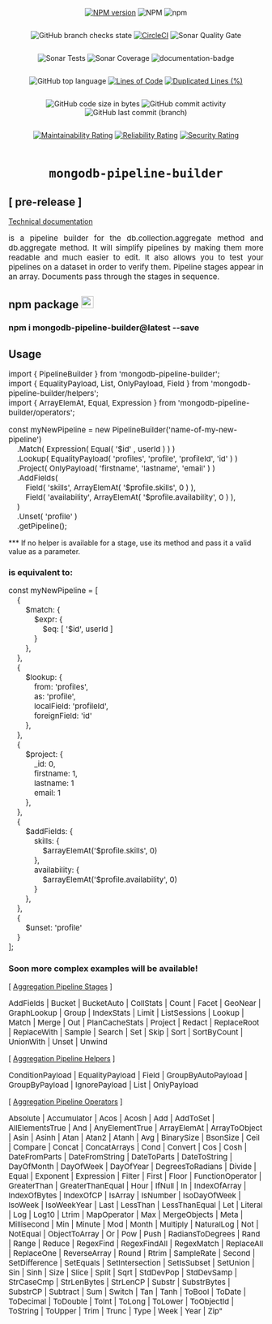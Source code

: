 <div style="text-align: center; width: 100%;">

<div style="display: inline-block">

[![NPM version](https://img.shields.io/npm/v/mongodb-pipeline-builder.svg)](https://www.npmjs.com/package/mongodb-pipeline-builder)
![NPM](https://img.shields.io/npm/l/mongodb-pipeline-builder)
![npm](https://img.shields.io/npm/dw/mongodb-pipeline-builder)
</div>

<div style="display: inline-block">

![GitHub branch checks state](https://img.shields.io/github/checks-status/MikeDev75015/mongodb-pipeline-builder/main)
[![CircleCI](https://circleci.com/gh/MikeDev75015/mongodb-pipeline-builder.svg?style=shield)](https://app.circleci.com/pipelines/github/MikeDev75015/mongodb-pipeline-builder)
![Sonar Quality Gate](https://img.shields.io/sonar/quality_gate/MikeDev75015_mongodb-pipeline-builder?server=https%3A%2F%2Fsonarcloud.io)
</div>
</div>

<div style="text-align: center; width: 100%;">
<div style="display: inline-block">

![Sonar Tests](https://img.shields.io/sonar/tests/MikeDev75015_mongodb-pipeline-builder?server=https%3A%2F%2Fsonarcloud.io)
![Sonar Coverage](https://img.shields.io/sonar/coverage/MikeDev75015_mongodb-pipeline-builder?server=https%3A%2F%2Fsonarcloud.io)
<img src="https://mikedev75015.github.io/mongodb-pipeline-builder/images/coverage-badge-documentation.svg" alt="documentation-badge">
</div>

<div style="display: inline-block">

![GitHub top language](https://img.shields.io/github/languages/top/MikeDev75015/mongodb-pipeline-builder)
[![Lines of Code](https://sonarcloud.io/api/project_badges/measure?project=MikeDev75015_mongodb-pipeline-builder&metric=ncloc)](https://sonarcloud.io/dashboard?id=MikeDev75015_mongodb-pipeline-builder)
[![Duplicated Lines (%)](https://sonarcloud.io/api/project_badges/measure?project=MikeDev75015_mongodb-pipeline-builder&metric=duplicated_lines_density)](https://sonarcloud.io/dashboard?id=MikeDev75015_mongodb-pipeline-builder)
</div>
</div>

<div style="text-align: center; width: 100%;">
<div style="display: inline-block">

![GitHub code size in bytes](https://img.shields.io/github/languages/code-size/MikeDev75015/mongodb-pipeline-builder)
![GitHub commit activity](https://img.shields.io/github/commit-activity/w/MikeDev75015/mongodb-pipeline-builder)
![GitHub last commit (branch)](https://img.shields.io/github/last-commit/MikeDev75015/mongodb-pipeline-builder/main)
</div>

<div style="display: inline-block">

[![Maintainability Rating](https://sonarcloud.io/api/project_badges/measure?project=MikeDev75015_mongodb-pipeline-builder&metric=sqale_rating)](https://sonarcloud.io/dashboard?id=MikeDev75015_mongodb-pipeline-builder)
[![Reliability Rating](https://sonarcloud.io/api/project_badges/measure?project=MikeDev75015_mongodb-pipeline-builder&metric=reliability_rating)](https://sonarcloud.io/dashboard?id=MikeDev75015_mongodb-pipeline-builder)
[![Security Rating](https://sonarcloud.io/api/project_badges/measure?project=MikeDev75015_mongodb-pipeline-builder&metric=security_rating)](https://sonarcloud.io/dashboard?id=MikeDev75015_mongodb-pipeline-builder)
</div>
</div>

<div style="text-align: center; width: 100%;">

# `mongodb-pipeline-builder`

</div>

## <span style="display: block; font-weight: bold; whitespace: nowrap;">[ pre-release ]</span>

<a id="doc-link" style="display: block; cursor: pointer;" href="https://mikedev75015.github.io/mongodb-pipeline-builder" target="_blank">Technical documentation</a>

<p style="text-align: justify; width: 100%;font-size: 15px;">
is a pipeline builder for the db.collection.aggregate method and db.aggregate method. It will simplify pipelines by making them more
readable and much easier to edit. It also allows you to test your pipelines on a dataset in order to verify them. Pipeline stages appear in an array. Documents pass
through the stages in sequence.
</p>

## npm package <img src="https://pbs.twimg.com/media/EDoWJbUXYAArclg.png" width="24" height="24" />

### npm i mongodb-pipeline-builder@latest --save

## Usage

<p style="font-size: 15px;">
import { PipelineBuilder } from 'mongodb-pipeline-builder';<br>
import { EqualityPayload, List, OnlyPayload, Field } from 'mongodb-pipeline-builder/helpers';<br>
import { ArrayElemAt, Equal, Expression } from 'mongodb-pipeline-builder/operators';
</p>

<p style="font-size: 15px;">
const myNewPipeline = new PipelineBuilder('name-of-my-new-pipeline')<br>
&nbsp;&nbsp;&nbsp;&nbsp;.Match( Expression( Equal( '$id' , userId ) ) )<br>
&nbsp;&nbsp;&nbsp;&nbsp;.Lookup( EqualityPayload( 'profiles', 'profile', 'profileId', 'id' ) )<br>
&nbsp;&nbsp;&nbsp;&nbsp;.Project( OnlyPayload( 'firstname', 'lastname', 'email' ) )<br>
&nbsp;&nbsp;&nbsp;&nbsp;.AddFields(<br>
&nbsp;&nbsp;&nbsp;&nbsp;&nbsp;&nbsp;&nbsp;&nbsp;Field( 'skills', ArrayElemAt( '$profile.skills', 0 ) ),<br>
&nbsp;&nbsp;&nbsp;&nbsp;&nbsp;&nbsp;&nbsp;&nbsp;Field( 'availability', ArrayElemAt( '$profile.availability', 0 ) ),<br>
&nbsp;&nbsp;&nbsp;&nbsp;)<br>
&nbsp;&nbsp;&nbsp;&nbsp;.Unset(&nbsp;'profile'&nbsp;)<br>
&nbsp;&nbsp;&nbsp;&nbsp;.getPipeline();
</p>

<p>
*** If no helper is available for a stage, use its method and pass it a valid value as a parameter.
</p>

### is equivalent to:

<p style="font-size: 15px;">
const myNewPipeline = [<br>
&nbsp;&nbsp;&nbsp;&nbsp;{<br>
&nbsp;&nbsp;&nbsp;&nbsp;&nbsp;&nbsp;&nbsp;&nbsp;$match:&nbsp;{<br>
&nbsp;&nbsp;&nbsp;&nbsp;&nbsp;&nbsp;&nbsp;&nbsp;&nbsp;&nbsp;&nbsp;&nbsp;$expr:&nbsp;{<br>
&nbsp;&nbsp;&nbsp;&nbsp;&nbsp;&nbsp;&nbsp;&nbsp;&nbsp;&nbsp;&nbsp;&nbsp;&nbsp;&nbsp;&nbsp;&nbsp;$eq:&nbsp;[ '$id', userId ]<br>
&nbsp;&nbsp;&nbsp;&nbsp;&nbsp;&nbsp;&nbsp;&nbsp;&nbsp;&nbsp;&nbsp;&nbsp;}<br>
&nbsp;&nbsp;&nbsp;&nbsp;&nbsp;&nbsp;&nbsp;&nbsp;},<br>
&nbsp;&nbsp;&nbsp;&nbsp;},<br>
&nbsp;&nbsp;&nbsp;&nbsp;{<br>
&nbsp;&nbsp;&nbsp;&nbsp;&nbsp;&nbsp;&nbsp;&nbsp;$lookup:&nbsp;{<br>
&nbsp;&nbsp;&nbsp;&nbsp;&nbsp;&nbsp;&nbsp;&nbsp;&nbsp;&nbsp;&nbsp;&nbsp;from:&nbsp;'profiles',<br>
&nbsp;&nbsp;&nbsp;&nbsp;&nbsp;&nbsp;&nbsp;&nbsp;&nbsp;&nbsp;&nbsp;&nbsp;as:&nbsp;'profile',<br>
&nbsp;&nbsp;&nbsp;&nbsp;&nbsp;&nbsp;&nbsp;&nbsp;&nbsp;&nbsp;&nbsp;&nbsp;localField:&nbsp;'profileId',<br>
&nbsp;&nbsp;&nbsp;&nbsp;&nbsp;&nbsp;&nbsp;&nbsp;&nbsp;&nbsp;&nbsp;&nbsp;foreignField:&nbsp;'id'<br>
&nbsp;&nbsp;&nbsp;&nbsp;&nbsp;&nbsp;&nbsp;&nbsp;},<br>
&nbsp;&nbsp;&nbsp;&nbsp;},<br>
&nbsp;&nbsp;&nbsp;&nbsp;{<br>
&nbsp;&nbsp;&nbsp;&nbsp;&nbsp;&nbsp;&nbsp;&nbsp;$project:&nbsp;{<br>
&nbsp;&nbsp;&nbsp;&nbsp;&nbsp;&nbsp;&nbsp;&nbsp;&nbsp;&nbsp;&nbsp;&nbsp;_id:&nbsp;0,<br>
&nbsp;&nbsp;&nbsp;&nbsp;&nbsp;&nbsp;&nbsp;&nbsp;&nbsp;&nbsp;&nbsp;&nbsp;firstname:&nbsp;1,<br>
&nbsp;&nbsp;&nbsp;&nbsp;&nbsp;&nbsp;&nbsp;&nbsp;&nbsp;&nbsp;&nbsp;&nbsp;lastname:&nbsp;1<br>
&nbsp;&nbsp;&nbsp;&nbsp;&nbsp;&nbsp;&nbsp;&nbsp;&nbsp;&nbsp;&nbsp;&nbsp;email:&nbsp;1<br>
&nbsp;&nbsp;&nbsp;&nbsp;&nbsp;&nbsp;&nbsp;&nbsp;},<br>
&nbsp;&nbsp;&nbsp;&nbsp;},<br>
&nbsp;&nbsp;&nbsp;&nbsp;{<br>
&nbsp;&nbsp;&nbsp;&nbsp;&nbsp;&nbsp;&nbsp;&nbsp;$addFields:&nbsp;{<br>
&nbsp;&nbsp;&nbsp;&nbsp;&nbsp;&nbsp;&nbsp;&nbsp;&nbsp;&nbsp;&nbsp;&nbsp;skills:&nbsp;{<br>
&nbsp;&nbsp;&nbsp;&nbsp;&nbsp;&nbsp;&nbsp;&nbsp;&nbsp;&nbsp;&nbsp;&nbsp;&nbsp;&nbsp;&nbsp;&nbsp;$arrayElemAt('$profile.skills', 0)<br>
&nbsp;&nbsp;&nbsp;&nbsp;&nbsp;&nbsp;&nbsp;&nbsp;&nbsp;&nbsp;&nbsp;&nbsp;},<br>
&nbsp;&nbsp;&nbsp;&nbsp;&nbsp;&nbsp;&nbsp;&nbsp;&nbsp;&nbsp;&nbsp;&nbsp;availability:&nbsp;{<br>
&nbsp;&nbsp;&nbsp;&nbsp;&nbsp;&nbsp;&nbsp;&nbsp;&nbsp;&nbsp;&nbsp;&nbsp;&nbsp;&nbsp;&nbsp;&nbsp;$arrayElemAt('$profile.availability', 0)<br>
&nbsp;&nbsp;&nbsp;&nbsp;&nbsp;&nbsp;&nbsp;&nbsp;&nbsp;&nbsp;&nbsp;&nbsp;}<br>
&nbsp;&nbsp;&nbsp;&nbsp;&nbsp;&nbsp;&nbsp;&nbsp;},<br>
&nbsp;&nbsp;&nbsp;&nbsp;},<br>
&nbsp;&nbsp;&nbsp;&nbsp;{<br>
&nbsp;&nbsp;&nbsp;&nbsp;&nbsp;&nbsp;&nbsp;&nbsp;$unset:&nbsp;'profile'<br>
&nbsp;&nbsp;&nbsp;&nbsp;}<br>
];<br>
</p>

### Soon more complex examples will be available!



<p style="font-size: 14px; white-space: nowrap;">[ <a href="https://docs.mongodb.com/manual/reference/operator/aggregation-pipeline/" target="_blank">Aggregation Pipeline Stages</a> ]</p>

<p style="font-size: 15px;">
AddFields | Bucket | BucketAuto | CollStats | Count | Facet | GeoNear | GraphLookup | Group | IndexStats | Limit | ListSessions | Lookup | Match | Merge | Out | PlanCacheStats | Project | Redact | ReplaceRoot | ReplaceWith | Sample | Search | Set | Skip | Sort | SortByCount | UnionWith | Unset | Unwind
</p>

<p style="font-size: 14px; white-space: nowrap;">[ <a href="https://docs.mongodb.com/manual/reference/operator/aggregation-pipeline/" target="_blank">Aggregation Pipeline Helpers</a> ]</p>

<p style="font-size: 15px;">
ConditionPayload | EqualityPayload | Field | GroupByAutoPayload | GroupByPayload | IgnorePayload | List | OnlyPayload
</p>

<p style="font-size: 14px; white-space: nowrap;">[ <a href="https://docs.mongodb.com/manual/reference/operator/aggregation/" target="_blank">Aggregation Pipeline Operators</a> ]</p>

<p style="font-size: 15px;">
Absolute | Accumulator | Acos | Acosh | Add | AddToSet | AllElementsTrue | And | AnyElementTrue | ArrayElemAt | ArrayToObject | Asin | Asinh | Atan | Atan2 | Atanh | Avg | BinarySize | BsonSize | Ceil | Compare | Concat | ConcatArrays | Cond | Convert | Cos | Cosh | DateFromParts | DateFromString | DateToParts | DateToString | DayOfMonth | DayOfWeek | DayOfYear | DegreesToRadians | Divide | Equal | Exponent | Expression | Filter | First | Floor | FunctionOperator | GreaterThan | GreaterThanEqual | Hour | IfNull | In | IndexOfArray | IndexOfBytes | IndexOfCP | IsArray | IsNumber | IsoDayOfWeek | IsoWeek | IsoWeekYear | Last | LessThan | LessThanEqual | Let | Literal | Log | Log10 | Ltrim | MapOperator | Max | MergeObjects | Meta | Millisecond | Min | Minute | Mod | Month | Multiply | NaturalLog | Not | NotEqual | ObjectToArray | Or | Pow | Push | RadiansToDegrees | Rand | Range | Reduce | RegexFind | RegexFindAll | RegexMatch | ReplaceAll | ReplaceOne | ReverseArray | Round | Rtrim | SampleRate | Second | SetDifference | SetEquals | SetIntersection | SetIsSubset | SetUnion | Sin | Sinh | Size | Slice | Split | Sqrt | StdDevPop | StdDevSamp | StrCaseCmp | StrLenBytes | StrLenCP | Substr | SubstrBytes | SubstrCP | Subtract | Sum | Switch | Tan | Tanh | ToBool | ToDate | ToDecimal | ToDouble | ToInt | ToLong | ToLower | ToObjectId | ToString | ToUpper | Trim | Trunc | Type | Week | Year | Zip"
</p>
<br><br><br><br>



